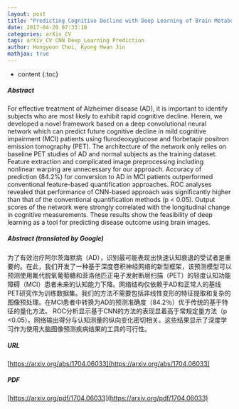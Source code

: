 ```yaml
---
layout: post
title: "Predicting Cognitive Decline with Deep Learning of Brain Metabolism and Amyloid Imaging"
date: 2017-04-20 07:33:18
categories: arXiv_CV
tags: arXiv_CV CNN Deep_Learning Prediction
author: Hongyoon Choi, Kyong Hwan Jin
mathjax: true
---
```


* content
{:toc}

##### Abstract
For effective treatment of Alzheimer disease (AD), it is important to identify subjects who are most likely to exhibit rapid cognitive decline. Herein, we developed a novel framework based on a deep convolutional neural network which can predict future cognitive decline in mild cognitive impairment (MCI) patients using flurodeoxyglucose and florbetapir positron emission tomography (PET). The architecture of the network only relies on baseline PET studies of AD and normal subjects as the training dataset. Feature extraction and complicated image preprocessing including nonlinear warping are unnecessary for our approach. Accuracy of prediction (84.2%) for conversion to AD in MCI patients outperformed conventional feature-based quantification approaches. ROC analyses revealed that performance of CNN-based approach was significantly higher than that of the conventional quantification methods (p < 0.05). Output scores of the network were strongly correlated with the longitudinal change in cognitive measurements. These results show the feasibility of deep learning as a tool for predicting disease outcome using brain images.

##### Abstract (translated by Google)
为了有效治疗阿尔茨海默病（AD），识别最可能表现出快速认知衰退的受试者是重要的。在此，我们开发了一种基于深度卷积神经网络的新型框架，该预测模型可以预测使用氟代脱氧葡萄糖和菲洛他匹正电子发射断层扫描（PET）的轻度认知功能障碍（MCI）患者未来的认知能力下降。网络结构仅依赖于AD和正常人的基线PET研究作为训练数据集。我们的方法不需要包括非线性变形的特征提取和复杂的图像预处理。在MCI患者中转换为AD的预测准确度（84.2％）优于传统的基于特征的量化方法。 ROC分析显示基于CNN的方法的表现显着高于常规定量方法（p <0.05）。网络输出得分与认知测量的纵向变化密切相关。这些结果显示了深度学习作为使用大脑图像预测疾病结果的工具的可行性。

##### URL
[https://arxiv.org/abs/1704.06033](https://arxiv.org/abs/1704.06033)

##### PDF
[https://arxiv.org/pdf/1704.06033](https://arxiv.org/pdf/1704.06033)

